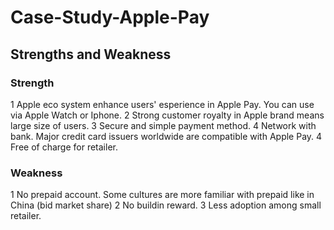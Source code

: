 # Case-Study-Apple-Pay
## Strengths and Weakness
### Strength 
1 Apple eco system enhance users' esperience in Apple Pay. You can use via Apple Watch or Iphone. 
2 Strong customer royalty in Apple brand means large size of users.
3 Secure and simple payment method.
4 Network with bank. Major credit card issuers worldwide are compatible with Apple Pay.
4 Free of charge for retailer.
### Weakness
1 No prepaid account. Some cultures are more familiar with prepaid like in China (bid market share)
2 No buildin reward.
3 Less adoption among small retailer.

